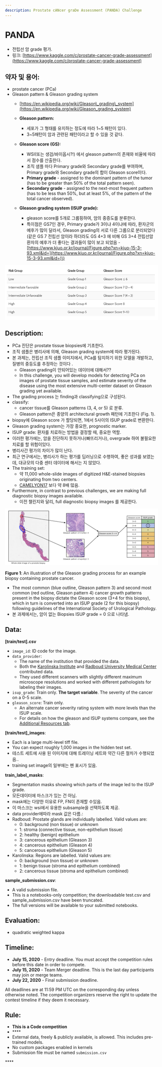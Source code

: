 ```yaml
---
description: Prostate cANcer graDe Assessment (PANDA) Challenge
---
```


# PANDA

* 전립선 암 grade 평가.
* 링크: [https://www.kaggle.com/c/prostate-cancer-grade-assessment](https://www.kaggle.com/c/prostate-cancer-grade-assessment)

## 약자 및 용어:

* prostate cancer \(PCa\)
* Gleason pattern & Gleason grading system
  * [https://en.wikipedia.org/wiki/Gleason\_grading\_system](https://en.wikipedia.org/wiki/Gleason_grading_system)
  * **Gleason pattern:**  
    * 세포가 그 형태를 유지하는 정도에 따라 1~5 패턴이 있다.
    * 3~5패턴이 암과 관련된 패턴이라고 할 수 있을 것 같다.
  * **Gleason score \(GS\):**
    * WSI\(또는 생검/바이옵시?!\) 에서 gleason pattern의 존재와 비율에 따라서 점수를 산출한다.
    * 조직 샘플 마다 Primary grade와 Secondary grade를 부여하며, Primary grade와 Secondary grade의 합이 Gleason score이다.
    * **Primary grade** - assigned to the dominant pattern of the tumor \(has to be greater than 50% of the total pattern seen\).
    * **Secondary grade** - assigned to the next-most frequent pattern \(has to be less than 50%, but at least 5%, of the pattern of the total cancer observed\).
  * **Gleason grading system \(ISUP grade\):**

    * gleason score를 5개로 그룹핑하여, 암의 중증도를 분류한다.
    * 특이점은 GS7인 경우, Primary grade가 3이냐 4이냐에 따라, 환자군의 예후가 많이 달라서, Gleason grading의 서로 다른 그룹으로 분리되었다\(같은 GS 7 전립선 암이라 하더라도 GS 4+3 에 비해 GS 3+4 전립선암 환자의 예후가 더 좋다는 결과들이 많이 보고 되었음 - [https://www.kjuo.or.kr/journal/Figure.php?xn=kjuo-15-3-93.xml&id=](https://www.kjuo.or.kr/journal/Figure.php?xn=kjuo-15-3-93.xml&id=)\)

![](../.gitbook/assets/image%20%28116%29.png)

## Description:

* PCa 진단은 prostate tissue biopsies에 기초한다.
* 조직 샘플은 병리사에 의해, Gleason grading system에 따라 평가된다.
* 본 과제는, 전립선 조직 샘플 이미지에서, PCa를 탐지하기 위한 모델을 개발하고,  질병의 중등도를 추정하는 것이다 .
  * Gleason grading이 안되어있는 데이터에 대해서??
  * In this challenge, you will develop models for detecting PCa on images of prostate tissue samples, and estimate severity of the disease using the most extensive multi-center dataset on Gleason grading yet available.
* The grading process 는 finding과 classifying으로 구성된다. 
* classify:  
  * cancer tissue를 Gleason patterns \(3, 4, or 5\) 로 분류.
  *  Gleason pattern은 종양의 architectural growth 패턴에 기초한다 \(Fig. 1\).
* biopsy에 Gleason score 가 할당되면, 1에서 5사이의 ISUP grade로 변환한다.
* Gleason grading system는 가장 중요한, prognostic marker.
* ISUP grade: 환자를 치료하는 방법을 결정할 때, 중요한 역할.
* 이러한 평가에는, 암을 진단하지 못하거나\(빠뜨리거나\), overgrade 하여 불필요한 치료를 할 위험이있다.
* 병리사간 평가의 차이가 많이 난다.
* 최근 연구에서는, 병리사가 하는 평가를 딥러닝으로 수행하여, 좋은 성과를 보였는데, 대규모의 다중 센터 데이터에 해서는 지 않았다.
* The training set:
  * 약 11,000 whole-slide images of digitized H&E-stained biopsies originating from two centers. 
  * [CAMELYON17](https://camelyon17.grand-challenge.org/) 보다 약 8배 많음.
* Furthermore, in contrast to previous challenges, we are making full diagnostic biopsy images available. 
  * 이전 챌린지와 달리, full diagnostic biopsy images 를 제공한다.





![](../.gitbook/assets/image%20%2889%29.png)

 **Figure 1**: An illustration of the Gleason grading process for an example biopsy containing prostate cancer. 

* The most common \(blue outline, Gleason pattern 3\) and second most common \(red outline, Gleason pattern 4\) cancer growth patterns present in the biopsy dictate the Gleason score \(3+4 for this biopsy\), which in turn is converted into an ISUP grade \(2 for this biopsy\) following guidelines of the International Society of Urological Pathology. 
* 본 과제에서는, 암이 없는 Biopsies  ISUP grade = 0 으로 나타냄.





## Data:

**\[train/test\].csv**

* `image_id`: ID code for the image.
* `data_provider`: 
  * The name of the institution that provided the data. 
  * Both the [Karolinska Institute](https://ki.se/en/meb) and [Radboud University Medical Center](https://www.radboudumc.nl/en/research) contributed data. 
  * They used different scanners with slightly different maximum microscope resolutions and worked with different pathologists for labeling their images.
* `isup_grade`: Train only. **The target variable**. The severity of the cancer on a 0-5 scale.
* `gleason_score`: Train only. 
  * An alternate cancer severity rating system with more levels than the ISUP scale. 
  * For details on how the gleason and ISUP systems compare, see the [Additional Resources tab](https://www.kaggle.com/c/prostate-cancer-grade-assessment/overview/additional-resources).

**\[train/test\]\_images**: 

* Each is a large multi-level tiff file. 
* You can expect roughly 1,000 images in the hidden test set. 
* 테스트 세트에 사용 된 이미지에 대해 트레이닝 세트와 약간 다른 절차가 수행되었음..
* training set image의 일부에는 펜 표시가 있음.

**train\_label\_masks**: 

* Segmentation masks showing which parts of the image led to the ISUP grade. 
* 모든데이터에 마스크가 있는 건 아님.
* mask에는 다양한 이유로 FP, FN이 존재할  수있음.
* 이 마스크는 wsi에서 유용한 subsample을 선택하도록 제공.
* data provider에따라 mask 값은 다름.:
* Radboud: Prostate glands are individually labelled. Valid values are:
  * 0: background \(non tissue\) or unknown
  * 1: stroma \(connective tissue, non-epithelium tissue\)
  * 2: healthy \(benign\) epithelium
  * 3: cancerous epithelium \(Gleason 3\)
  * 4: cancerous epithelium \(Gleason 4\)
  * 5: cancerous epithelium \(Gleason 5\)
* Karolinska: Regions are labelled. Valid values are:
  * 0: background \(non tissue\) or unknown
  * 1: benign tissue \(stroma and epithelium combined\)
  * 2: cancerous tissue \(stroma and epithelium combined\) 

**sample\_submission.csv**: 

* A valid submission file. 
* This is a notebooks-only competition; the downloadable test.csv and sample\_submission.csv have been truncated. 
* The full versions will be available to your submitted notebooks.

## Evaluation:

* quadratic weighted kappa

## Timeline:

* **July 15, 2020** - Entry deadline. You must accept the competition rules before this date in order to compete.
* **July 15, 2020** - Team Merger deadline. This is the last day participants may join or merge teams.
* **July 22, 2020** - Final submission deadline.

All deadlines are at 11:59 PM UTC on the corresponding day unless otherwise noted. The competition organizers reserve the right to update the contest timeline if they deem it necessary.

## Rule:

* **This is a Code competition**
* \*\*\*\*
* External data, freely & publicly available, is allowed. This includes pre-trained models.
* No custom packages enabled in kernels
* Submission file must be named `submission.csv`









\*\*\*\*

